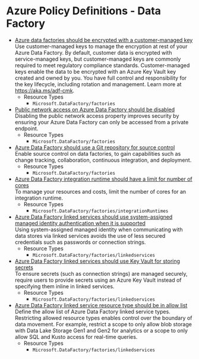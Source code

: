# Azure Policy Definitions - Data Factory

* [Azure data factories should be encrypted with a customer-managed key](https://github.com/Azure/azure-policy/tree/master/built-in-policies/policyDefinitions/Data%20Factory/DataFactory_CustomerManagedKey_Audit.json)  
  Use customer-managed keys to manage the encryption at rest of your Azure Data Factory. By default, customer data is encrypted with service-managed keys, but customer-managed keys are commonly required to meet regulatory compliance standards. Customer-managed keys enable the data to be encrypted with an Azure Key Vault key created and owned by you. You have full control and responsibility for the key lifecycle, including rotation and management. Learn more at https://aka.ms/adf-cmk. 
  * Resource Types 
    * `Microsoft.DataFactory/factories` 
* [Public network access on Azure Data Factory should be disabled](https://github.com/Azure/azure-policy/tree/master/built-in-policies/policyDefinitions/Data%20Factory/DataFactory_PublicNetworkAccess_Audit.json)  
  Disabling the public network access property improves security by ensuring your Azure Data Factory can only be accessed from a private endpoint. 
  * Resource Types 
    * `Microsoft.DataFactory/factories` 
* [Azure Data Factory should use a Git repository for source control](https://github.com/Azure/azure-policy/tree/master/built-in-policies/policyDefinitions/Data%20Factory/Factory_None_GIT_Audit.json)  
  Enable source control on data factories, to gain capabilities such as change tracking, collaboration, continuous integration, and deployment. 
  * Resource Types 
    * `Microsoft.DataFactory/factories` 
* [Azure Data Factory integration runtime should have a limit for number of cores](https://github.com/Azure/azure-policy/tree/master/built-in-policies/policyDefinitions/Data%20Factory/IR_Core_Count_Exceeds_Audit.json)  
  To manage your resources and costs, limit the number of cores for an integration runtime. 
  * Resource Types 
    * `Microsoft.DataFactory/factories/integrationRuntimes` 
* [Azure Data Factory linked services should use system-assigned managed identity authentication when it is supported](https://github.com/Azure/azure-policy/tree/master/built-in-policies/policyDefinitions/Data%20Factory/LinkedService_All_Auth_Audit_except_MSI.json)  
  Using system-assigned managed identity when communicating with data stores via linked services avoids the use of less secured credentials such as passwords or connection strings. 
  * Resource Types 
    * `Microsoft.DataFactory/factories/linkedservices` 
* [Azure Data Factory linked services should use Key Vault for storing secrets](https://github.com/Azure/azure-policy/tree/master/built-in-policies/policyDefinitions/Data%20Factory/LinkedService_InlineSecrets_Audit.json)  
  To ensure secrets (such as connection strings) are managed securely, require users to provide secrets using an Azure Key Vault instead of specifying them inline in linked services. 
  * Resource Types 
    * `Microsoft.DataFactory/factories/linkedservices` 
* [Azure Data Factory linked service resource type should be in allow list](https://github.com/Azure/azure-policy/tree/master/built-in-policies/policyDefinitions/Data%20Factory/LinkedService_ResourceType_Audit.json)  
  Define the allow list of Azure Data Factory linked service types. Restricting allowed resource types enables control over the boundary of data movement. For example, restrict a scope to only allow blob storage with Data Lake Storage Gen1 and Gen2 for analytics or a scope to only allow SQL and Kusto access for real-time queries. 
  * Resource Types 
    * `Microsoft.DataFactory/factories/linkedservices` 
